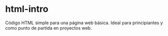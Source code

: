 # html-intro
Código HTML simple para una página web básica. Ideal para principiantes y como punto de partida en proyectos web.
